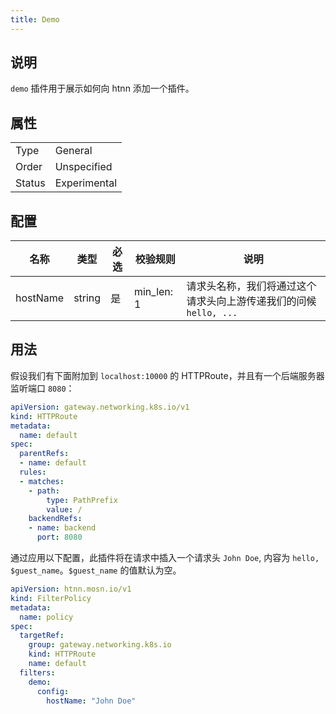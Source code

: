```yaml
---
title: Demo
---
```


## 说明

`demo` 插件用于展示如何向 htnn 添加一个插件。

## 属性

|        |              |
|--------|--------------|
| Type   | General      |
| Order  | Unspecified  |
| Status | Experimental |

## 配置

| 名称     | 类型   | 必选 | 校验规则   | 说明                                                                          |
|----------|--------|------|------------|--------------------------------------------------------------------------------|
| hostName | string | 是   | min_len: 1 | 请求头名称，我们将通过这个请求头向上游传递我们的问候 `hello, ...`                                |

## 用法

假设我们有下面附加到 `localhost:10000` 的 HTTPRoute，并且有一个后端服务器监听端口 `8080`：

```yaml
apiVersion: gateway.networking.k8s.io/v1
kind: HTTPRoute
metadata:
  name: default
spec:
  parentRefs:
  - name: default
  rules:
  - matches:
    - path:
        type: PathPrefix
        value: /
    backendRefs:
    - name: backend
      port: 8080
```

通过应用以下配置，此插件将在请求中插入一个请求头 `John Doe`, 内容为 `hello, $guest_name`。`$guest_name` 的值默认为空。

```yaml
apiVersion: htnn.mosn.io/v1
kind: FilterPolicy
metadata:
  name: policy
spec:
  targetRef:
    group: gateway.networking.k8s.io
    kind: HTTPRoute
    name: default
  filters:
    demo:
      config:
        hostName: "John Doe"
```
